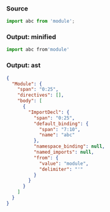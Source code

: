 ### Source
```js source:module
import abc from 'module';
```

### Output: minified
```js
import abc from'module'
```

### Output: ast
```json
{
  "Module": {
    "span": "0:25",
    "directives": [],
    "body": [
      {
        "ImportDecl": {
          "span": "0:25",
          "default_binding": {
            "span": "7:10",
            "name": "abc"
          },
          "namespace_binding": null,
          "named_imports": null,
          "from": {
            "value": "module",
            "delimiter": "'"
          }
        }
      }
    ]
  }
}
```
